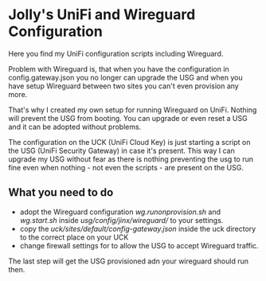 # Jolly's UniFi and Wireguard Configuration

Here you find my UniFi configuration scripts including Wireguard. 

Problem with Wireguard is, that when you have the configuration in config.gateway.json you no longer can upgrade the USG and when you have setup Wireguard between two sites you can't even provision any more. 

That's why I created my own setup for running Wireguard on UniFi. Nothing will prevent the USG from booting. You can upgrade or even reset a USG and it can be adopted without problems.

The configuration on the UCK (UniFi Cloud Key) is just starting a script on the USG (UniFi Security Gateway) in case it's present. This way I can upgrade my USG without fear as there is nothing preventing the usg to run fine even when nothing - not even the scripts - are present on the USG.

## What you need to do

- adopt the Wireguard configuration *wg.runonprovision.sh* and *wg.start.sh* inside *usg/config/jinx/wireguard/* to your settings.
- copy the *uck/sites/default/config-gateway.json* inside the uck directory to the correct place on your UCK
- change firewall settings for to allow the USG to accept Wireguard traffic.

The last step will get the USG provisioned adn your wireguard should run then.

